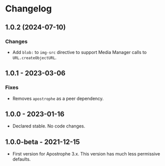# Changelog

## 1.0.2 (2024-07-10)

### Changes

* Add `blob:` to `img-src` directive to support Media Manager calls to `URL.createObjectURL`.

## 1.0.1 - 2023-03-06

### Fixes

* Removes `apostrophe` as a peer dependency.

## 1.0.0 - 2023-01-16

* Declared stable. No code changes.

## 1.0.0-beta - 2021-12-15

* First version for Apostrophe 3.x. This version has much less permissive defaults.
